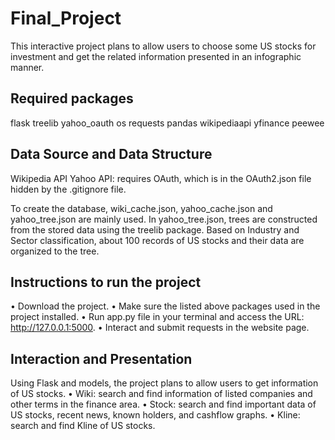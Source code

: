 # Final_Project
This interactive project plans to allow users to choose some US stocks for investment and get the related information presented in an infographic manner.

## Required packages
flask
treelib
yahoo_oauth
os
requests
pandas
wikipediaapi
yfinance
peewee

## Data Source and Data Structure
Wikipedia API
Yahoo API: requires OAuth, which is in the OAuth2.json file hidden by the .gitignore file.

To create the database, wiki_cache.json, yahoo_cache.json and yahoo_tree.json are mainly used.
In yahoo_tree.json, trees are constructed from the stored data using the treelib package. Based on Industry and Sector classification, about 100 records of US stocks and their data are organized to the tree.

## Instructions to run the project
•	Download the project.
•	Make sure the listed above packages used in the project installed.
•	Run app.py file in your terminal and access the URL: http://127.0.0.1:5000.
•	Interact and submit requests in the website page.

## Interaction and Presentation
Using Flask and models, the project plans to allow users to get information of US stocks.
•	Wiki: search and find information of listed companies and other terms in the finance area.
•	Stock: search and find important data of US stocks, recent news, known holders, and cashflow graphs.
•	Kline: search and find Kline of US stocks. 











